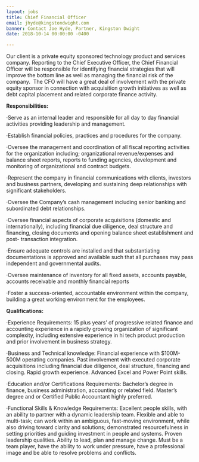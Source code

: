 ```yaml
---
layout: jobs
title: Chief Financial Officer
email: jhyde@kingstondwight.com
banner: Contact Joe Hyde, Partner, Kingston Dwight
date: 2018-10-14 00:00:00 -0400

---
```

Our client is a private equity sponsored technology product and services company. Reporting to the Chief Executive Officer, the Chief Financial Officer will be responsible for identifying financial strategies that will improve the bottom line as well as managing the financial risk of the company.  The CFO will have a great deal of involvement with the private equity sponsor in connection with acquisition growth initiatives as well as debt capital placement and related corporate finance activity.

**Responsibilities:**

·Serve as an internal leader and responsible for all day to day financial activities providing leadership and management.

·Establish financial policies, practices and procedures for the company.

·Oversee the management and coordination of all fiscal reporting activities for the organization including; organizational revenue/expenses and balance sheet reports, reports to funding agencies, development and monitoring of organizational and contract budgets.

·Represent the company in financial communications with clients, investors and business partners, developing and sustaining deep relationships with significant stakeholders.

·Oversee the Company’s cash management including senior banking and subordinated debt relationships.

·Oversee financial aspects of corporate acquisitions (domestic and internationally), including financial due diligence, deal structure and financing, closing documents and opening balance sheet establishment and post- transaction integration.

·Ensure adequate controls are installed and that substantiating documentations is approved and available such that all purchases may pass independent and governmental audits.

·Oversee maintenance of inventory for all fixed assets, accounts payable, accounts receivable and monthly financial reports

·Foster a success-oriented, accountable environment within the company, building a great working environment for the employees.

**Qualifications:**

·Experience Requirements: 15 plus years’ of progressive related finance and accounting experience in a rapidly growing organization of significant complexity, including extensive experience in hi tech product production and prior involvement in business strategy.

·Business and Technical knowledge: Financial experience with $100M- 500M operating companies. Past involvement with executed corporate acquisitions including financial due diligence, deal structure, financing and closing. Rapid growth experience. Advanced Excel and Power Point skills.

·Education and/or Certifications Requirements: Bachelor’s degree in finance, business administration, accounting or related field. Master’s degree and or Certified Public Accountant highly preferred.

·Functional Skills & Knowledge Requirements: Excellent people skills, with an ability to partner with a dynamic leadership team. Flexible and able to multi-task; can work within an ambiguous, fast-moving environment, while also driving toward clarity and solutions; demonstrated resourcefulness in setting priorities and guiding investment in people and systems. Proven leadership qualities. Ability to lead, plan and manage change. Must be a team player, have the ability to work under pressure, have a professional image and be able to resolve problems and conflicts.